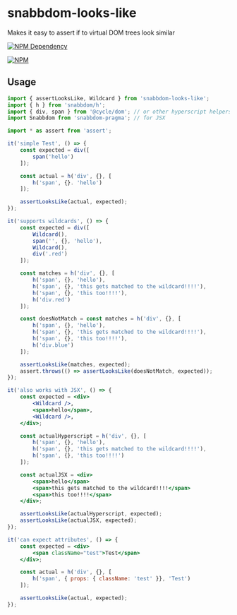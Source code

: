 # snabbdom-looks-like

Makes it easy to assert if to virtual DOM trees look similar

[![NPM Dependency](https://david-dm.org/jvanbruegge/snabbdom-looks-like.svg)][1]

[![NPM](https://nodei.co/npm/snabbdom-looks-like.png?downloads=true&downloadRank=true&stars=true)][2]

## Usage

```jsx
import { assertLooksLike, Wildcard } from 'snabbdom-looks-like';
import { h } from 'snabbdom/h';
import { div, span } from '@cycle/dom'; // or other hyperscript helpers
import Snabbdom from 'snabbdom-pragma'; // for JSX

import * as assert from 'assert';

it('simple Test', () => {
    const expected = div([
        span('hello')
    ]);

    const actual = h('div', {}, [
        h('span', {}. 'hello')
    ]);

    assertLooksLike(actual, expected);
});

it('supports wildcards', () => {
    const expected = div([
        Wildcard(),
        span('', {}, 'hello'),
        Wildcard(),
        div('.red')
    ]);

    const matches = h('div', {}, [
        h('span', {}, 'hello'),
        h('span', {}, 'this gets matched to the wildcard!!!!'),
        h('span', {}, 'this too!!!!'),
        h('div.red')
    ]);

    const doesNotMatch = const matches = h('div', {}, [
        h('span', {}, 'hello'),
        h('span', {}, 'this gets matched to the wildcard!!!!'),
        h('span', {}, 'this too!!!!'),
        h('div.blue')
    ]);

    assertLooksLike(matches, expected);
    assert.throws(() => assertLooksLike(doesNotMatch, expected));
});

it('also works with JSX', () => {
    const expected = <div>
        <Wildcard />,
        <span>hello</span>,
        <Wildcard />,
    </div>;

    const actualHyperscript = h('div', {}, [
        h('span', {}, 'hello'),
        h('span', {}, 'this gets matched to the wildcard!!!!'),
        h('span', {}, 'this too!!!!')
    ]);

    const actualJSX = <div>
        <span>hello</span>
        <span>this gets matched to the wildcard!!!!</span>
        <span>this too!!!!</span>
    </div>;

    assertLooksLike(actualHyperscript, expected);
    assertLooksLike(actualJSX, expected);
});

it('can expect attributes', () => {
    const expected = <div>
        <span className="test">Test</span>
    </div>;

    const actual = h('div', {}, [
        h('span', { props: { className: 'test' }}, 'Test')
    ]);

    assertLooksLike(actual, expected);
});
```

[1]: https://david-dm.org/jvanbruegge/snabbdom-looks-like
[2]: https://nodei.co/npm/snabbdom-looks-like/
